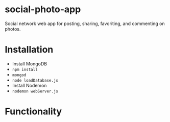 # social-photo-app
Social network web app for posting, sharing, favoriting, and commenting on photos.

# Installation
- Install MongoDB
- `npm install`
- `mongod`
- `node loadDatabase.js`
- Install Nodemon
- `nodemon webServer.js`

# Functionality
